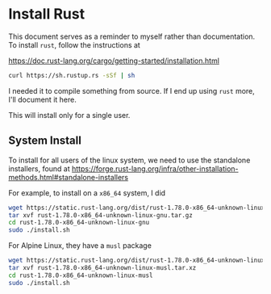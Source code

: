 # Install Rust

This document serves as a reminder to myself rather than documentation. To install `rust`, follow the instructions at

<https://doc.rust-lang.org/cargo/getting-started/installation.html>

```bash
curl https://sh.rustup.rs -sSf | sh
```

I needed it to compile something from source. If I end up using `rust` more, I'll document it here.

This will install only for a single user.

## System Install

To install for all users of the linux system, we need to use the standalone installers, found at <https://forge.rust-lang.org/infra/other-installation-methods.html#standalone-installers>

For example, to install on a `x86_64` system, I did

```bash
wget https://static.rust-lang.org/dist/rust-1.78.0-x86_64-unknown-linux-gnu.tar.gz
tar xvf rust-1.78.0-x86_64-unknown-linux-gnu.tar.gz
cd rust-1.78.0-x86_64-unknown-linux-gnu
sudo ./install.sh
```

For Alpine Linux, they have a `musl` package

```bash
wget https://static.rust-lang.org/dist/rust-1.78.0-x86_64-unknown-linux-musl.tar.xz
tar xvf rust-1.78.0-x86_64-unknown-linux-musl.tar.xz
cd rust-1.78.0-x86_64-unknown-linux-musl
sudo ./install.sh
```
